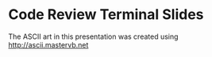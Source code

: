 Code Review Terminal Slides
===========================

The ASCII art in this presentation was created using
    http://ascii.mastervb.net

